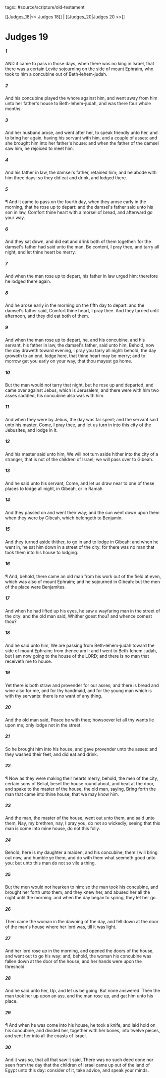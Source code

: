tags:: #source/scripture/old-testament

[[Judges_18|<< Judges 18]] | [[Judges_20|Judges 20 >>]]

# Judges 19

##### 1

AND it came to pass in those days, when there was no king in Israel, that there was a certain Levite sojourning on the side of mount Ephraim, who took to him a concubine out of Beth-lehem-judah.

##### 2

And his concubine played the whore against him, and went away from him unto her father's house to Beth-lehem-judah, and was there four whole months.

##### 3

And her husband arose, and went after her, to speak friendly unto her, and to bring her again, having his servant with him, and a couple of asses: and she brought him into her father's house: and when the father of the damsel saw him, he rejoiced to meet him.

##### 4

And his father in law, the damsel's father, retained him; and he abode with him three days: so they did eat and drink, and lodged there.

##### 5

¶ And it came to pass on the fourth day, when they arose early in the morning, that he rose up to depart: and the damsel's father said unto his son in law, Comfort thine heart with a morsel of bread, and afterward go your way.

##### 6

And they sat down, and did eat and drink both of them together: for the damsel's father had said unto the man, Be content, I pray thee, and tarry all night, and let thine heart be merry.

##### 7

And when the man rose up to depart, his father in law urged him: therefore he lodged there again.

##### 8

And he arose early in the morning on the fifth day to depart: and the damsel's father said, Comfort thine heart, I pray thee. And they tarried until afternoon, and they did eat both of them.

##### 9

And when the man rose up to depart, he, and his concubine, and his servant, his father in law, the damsel's father, said unto him, Behold, now the day draweth toward evening, I pray you tarry all night: behold, the day groweth to an end, lodge here, that thine heart may be merry; and to morrow get you early on your way, that thou mayest go home.

##### 10

But the man would not tarry that night, but he rose up and departed, and came over against Jebus, which is Jerusalem; and there were with him two asses saddled, his concubine also was with him.

##### 11

And when they were by Jebus, the day was far spent; and the servant said unto his master, Come, I pray thee, and let us turn in into this city of the Jebusites, and lodge in it.

##### 12

And his master said unto him, We will not turn aside hither into the city of a stranger, that is not of the children of Israel; we will pass over to Gibeah.

##### 13

And he said unto his servant, Come, and let us draw near to one of these places to lodge all night, in Gibeah, or in Ramah.

##### 14

And they passed on and went their way; and the sun went down upon them when they were by Gibeah, which belongeth to Benjamin.

##### 15

And they turned aside thither, to go in and to lodge in Gibeah: and when he went in, he sat him down in a street of the city: for there was no man that took them into his house to lodging.

##### 16

¶ And, behold, there came an old man from his work out of the field at even, which was also of mount Ephraim; and he sojourned in Gibeah: but the men of the place were Benjamites.

##### 17

And when he had lifted up his eyes, he saw a wayfaring man in the street of the city: and the old man said, Whither goest thou? and whence comest thou?

##### 18

And he said unto him, We are passing from Beth-lehem-judah toward the side of mount Ephraim; from thence am I: and I went to Beth-lehem-judah, but I am now going to the house of the LORD; and there is no man that receiveth me to house.

##### 19

Yet there is both straw and provender for our asses; and there is bread and wine also for me, and for thy handmaid, and for the young man which is with thy servants: there is no want of any thing.

##### 20

And the old man said, Peace be with thee; howsoever let all thy wants lie upon me; only lodge not in the street.

##### 21

So he brought him into his house, and gave provender unto the asses: and they washed their feet, and did eat and drink.

##### 22

¶ Now as they were making their hearts merry, behold, the men of the city, certain sons of Belial, beset the house round about, and beat at the door, and spake to the master of the house, the old man, saying, Bring forth the man that came into thine house, that we may know him.

##### 23

And the man, the master of the house, went out unto them, and said unto them, Nay, my brethren, nay, I pray you, do not so wickedly; seeing that this man is come into mine house, do not this folly.

##### 24

Behold, here is my daughter a maiden, and his concubine; them I will bring out now, and humble ye them, and do with them what seemeth good unto you: but unto this man do not so vile a thing.

##### 25

But the men would not hearken to him: so the man took his concubine, and brought her forth unto them; and they knew her, and abused her all the night until the morning: and when the day began to spring, they let her go.

##### 26

Then came the woman in the dawning of the day, and fell down at the door of the man's house where her lord was, till it was light.

##### 27

And her lord rose up in the morning, and opened the doors of the house, and went out to go his way: and, behold, the woman his concubine was fallen down at the door of the house, and her hands were upon the threshold.

##### 28

And he said unto her, Up, and let us be going. But none answered. Then the man took her up upon an ass, and the man rose up, and gat him unto his place.

##### 29

¶ And when he was come into his house, he took a knife, and laid hold on his concubine, and divided her, together with her bones, into twelve pieces, and sent her into all the coasts of Israel.

##### 30

And it was so, that all that saw it said, There was no such deed done nor seen from the day that the children of Israel came up out of the land of Egypt unto this day: consider of it, take advice, and speak your minds.
